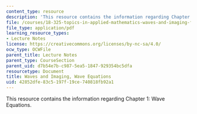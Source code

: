```yaml
---
content_type: resource
description: 'This resource contains the information regarding Chapter 1: Wave Equations.'
file: /courses/18-325-topics-in-applied-mathematics-waves-and-imaging-fall-2015/42852dfe83c5197f19ce740818fb92a1_MIT18_325F15_Chapter1.pdf
file_type: application/pdf
learning_resource_types:
- Lecture Notes
license: https://creativecommons.org/licenses/by-nc-sa/4.0/
ocw_type: OCWFile
parent_title: Lecture Notes
parent_type: CourseSection
parent_uid: d7b54e7b-c987-5ea5-1847-929354bc5dfa
resourcetype: Document
title: Waves and Imaging, Wave Equations
uid: 42852dfe-83c5-197f-19ce-740818fb92a1
---
```

This resource contains the information regarding Chapter 1: Wave Equations.
